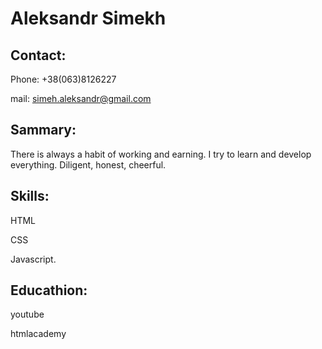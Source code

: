 # Aleksandr Simekh

## Contact:
  Phone: +38(063)8126227
  
  mail: simeh.aleksandr@gmail.com
  
## Sammary:
  There is always a habit of working and earning. I try to learn and develop everything. Diligent, honest, cheerful.

## Skills:
  HTML
  
  CSS
  
  Javascript.
  
## Educathion:
  youtube
  
  htmlacademy


